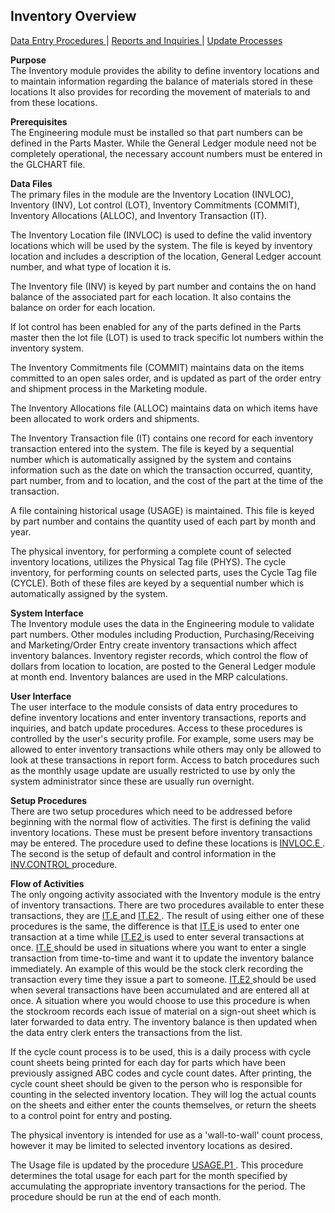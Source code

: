 ##  Inventory Overview

<PageHeader />

[ Data Entry Procedures ](INV-ENTRY/README.md) | [ Reports and Inquiries ](INV-REPORT/README.md) | [ Update Processes ](INV-PROCESS/README.md)

**Purpose**  
The Inventory module provides the ability to define inventory locations and to
maintain information regarding the balance of materials stored in these
locations It also provides for recording the movement of materials to and from
these locations.

**Prerequisites**  
The Engineering module must be installed so that part numbers can be defined
in the Parts Master. While the General Ledger module need not be completely
operational, the necessary account numbers must be entered in the GLCHART
file.

**Data Files**  
The primary files in the module are the Inventory Location (INVLOC), Inventory
(INV), Lot control (LOT), Inventory Commitments (COMMIT), Inventory
Allocations (ALLOC), and Inventory Transaction (IT).  
  
The Inventory Location file (INVLOC) is used to define the valid inventory
locations which will be used by the system. The file is keyed by inventory
location and includes a description of the location, General Ledger account
number, and what type of location it is.  
  
The Inventory file (INV) is keyed by part number and contains the on hand
balance of the associated part for each location. It also contains the balance
on order for each location.  
  
If lot control has been enabled for any of the parts defined in the Parts
master then the lot file (LOT) is used to track specific lot numbers within
the inventory system.  
  
The Inventory Commitments file (COMMIT) maintains data on the items committed
to an open sales order, and is updated as part of the order entry and shipment
process in the Marketing module.  
  
The Inventory Allocations file (ALLOC) maintains data on which items have been
allocated to work orders and shipments.  
  
The Inventory Transaction file (IT) contains one record for each inventory
transaction entered into the system. The file is keyed by a sequential number
which is automatically assigned by the system and contains information such as
the date on which the transaction occurred, quantity, part number, from and to
location, and the cost of the part at the time of the transaction.  
  
A file containing historical usage (USAGE) is maintained. This file is keyed
by part number and contains the quantity used of each part by month and year.  
  
The physical inventory, for performing a complete count of selected inventory
locations, utilizes the Physical Tag file (PHYS). The cycle inventory, for
performing counts on selected parts, uses the Cycle Tag file (CYCLE). Both of
these files are keyed by a sequential number which is automatically assigned
by the system.

**System Interface**  
The Inventory module uses the data in the Engineering module to validate part
numbers. Other modules including Production, Purchasing/Receiving and
Marketing/Order Entry create inventory transactions which affect inventory
balances. Inventory register records, which control the flow of dollars from
location to location, are posted to the General Ledger module at month end.
Inventory balances are used in the MRP calculations.

**User Interface**  
The user interface to the module consists of data entry procedures to define
inventory locations and enter inventory transactions, reports and inquiries,
and batch update procedures. Access to these procedures is controlled by the
user's security profile. For example, some users may be allowed to enter
inventory transactions while others may only be allowed to look at these
transactions in report form. Access to batch procedures such as the monthly
usage update are usually restricted to use by only the system administrator
since these are usually run overnight.

**Setup Procedures**  
There are two setup procedures which need to be addressed before beginning with the normal flow of activities. The first is defining the valid inventory locations. These must be present before inventory transactions may be entered. The procedure used to define these locations is [ INVLOC.E ](../../rover/AP-OVERVIEW/AP-ENTRY/AP-E/CHECKS-E/AP-CONTROL/INVLOC-E) . The second is the setup of default and control information in the [ INV.CONTROL ](../../rover/AP-OVERVIEW/AP-ENTRY/AP-E/AP-E-2/INV-CONTROL) procedure. 

**Flow of Activities**  
The only ongoing activity associated with the Inventory module is the entry of inventory transactions. There are two procedures available to enter these transactions, they are [ IT.E ](../../rover/AP-OVERVIEW/AP-ENTRY/AP-E/CHECKS-E/AP-CONTROL/GLCHART-E/GLCHART-E-1/GLCHART-R2/WO-CONTROL/WO-E/IT-E) and [ IT.E2 ](IT-E2/README.md) . The result of using either one of these procedures is the same, the difference is that [ IT.E ](../../rover/AP-OVERVIEW/AP-ENTRY/AP-E/CHECKS-E/AP-CONTROL/GLCHART-E/GLCHART-E-1/GLCHART-R2/WO-CONTROL/WO-E/IT-E) is used to enter one transaction at a time while [ IT.E2 ](IT-E2/README.md) is used to enter several transactions at once. [ IT.E ](../../rover/AP-OVERVIEW/AP-ENTRY/AP-E/CHECKS-E/AP-CONTROL/GLCHART-E/GLCHART-E-1/GLCHART-R2/WO-CONTROL/WO-E/IT-E) should be used in situations where you want to enter a single transaction from time-to-time and want it to update the inventory balance immediately. An example of this would be the stock clerk recording the transaction every time they issue a part to someone. [ IT.E2 ](IT-E2/README.md) should be used when several transactions have been accumulated and are entered all at once. A situation where you would choose to use this procedure is when the stockroom records each issue of material on a sign-out sheet which is later forwarded to data entry. The inventory balance is then updated when the data entry clerk enters the transactions from the list.   
  
If the cycle count process is to be used, this is a daily process with cycle
count sheets being printed for each day for parts which have been previously
assigned ABC codes and cycle count dates. After printing, the cycle count
sheet should be given to the person who is responsible for counting in the
selected inventory location. They will log the actual counts on the sheets and
either enter the counts themselves, or return the sheets to a control point
for entry and posting.  
  
The physical inventory is intended for use as a 'wall-to-wall' count process,
however it may be limited to selected inventory locations as desired.  
  
The Usage file is updated by the procedure [ USAGE.P1 ](../../rover/AP-OVERVIEW/AP-ENTRY/AP-E/AP-E-2/INV-CONTROL/INV-CONTROL-1/USAGE-P1) . This procedure determines the total usage for each part for the month specified by accumulating the appropriate inventory transactions for the period. The procedure should be run at the end of each month. 

<badge text= "Version 8.10.57" vertical="middle" />

<PageFooter />